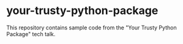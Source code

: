 # your-trusty-python-package
This repository contains sample code from the "Your Trusty Python Package" tech talk.
